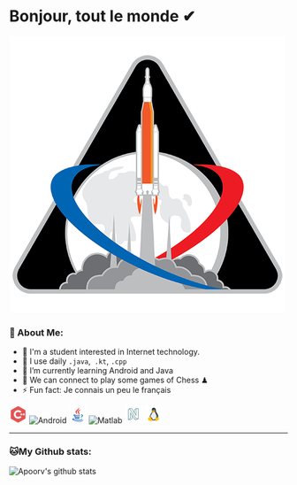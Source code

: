 # Bonjour, tout le monde ✔
![time-01](https://github.com/Gravity-Zero-o/Gravity-Zero-o/blob/main/images/time-01.png)

### 🤵 About Me:
- 🏦 I'm a student interested in Internet technology.
- 🤔 I use daily ```.java```,``` .kt```, ```.cpp```
- 🌱 I’m currently learning Android and Java
- 👯 We can connect to play some games of Chess ♟
- ⚡ Fun fact: Je connais un peu le français


![c++](https://github.com/Gravity-Zero-o/Gravity-Zero-o/blob/main/images/icons8_c%2B%2B_32.png)
![Android](https://github.com/Gravity-Zero-o/Gravity-Zero-o/blob/main/images/icons8_android_os.ico) 
![Java](https://github.com/Gravity-Zero-o/Gravity-Zero-o/blob/main/images/icons8_java_32.png)
![Matlab](https://github.com/Gravity-Zero-o/Gravity-Zero-o/blob/main/images/icons8_matlab.ico)
![Neo4j](https://github.com/Gravity-Zero-o/Gravity-Zero-o/blob/main/images/neo4j_32.png)
![Linux](https://github.com/Gravity-Zero-o/Gravity-Zero-o/blob/main/images/icons8_linux_32.png)

---
### 🐱My Github stats:
![Apoorv's github stats](https://github-readme-stats.vercel.app/api?username=Gravity-Zero-o&show_icons=true&title_color=ffc857&icon_color=8ac926&text_color=daf7dc&bg_color=151515&hide=["stars"])

